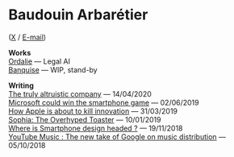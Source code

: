 # Baudouin Arbarétier
([X](https://x.com/b_arbaretier) / [E-mail](mailto:baudouin@ordalie.com))


**Works**  
[Ordalie](https://ordalie.com) — Legal AI  
[Banquise](https://banquise.app) — WIP, stand-by  


**Writing**  
[The truly altruistic company](writing/altruistic-company.md) — 14/04/2020  
[Microsoft could win the smartphone game](writing/microsoft-phone.md) — 02/06/2019  
[How Apple is about to kill innovation](writing/apple-kills.md) — 31/03/2019  
[Sophia: The Overhyped Toaster](writing/sophia-toaster.md) — 10/01/2019  
[Where is Smartphone design headed ?](writing/smartphone-design.md) — 19/11/2018  
[YouTube Music : The new take of Google on music distribution](writing/youtube-music.md) — 05/10/2018  
